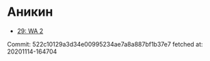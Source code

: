 # Аникин
- [29: WA 2](29.md)

Commit: 522c10129a3d34e00995234ae7a8a887bf1b37e7
 fetched at: 20201114-164704
